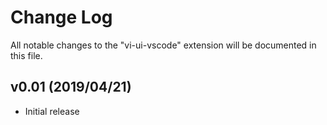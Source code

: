 # Change Log

All notable changes to the "vi-ui-vscode" extension will be documented in this file.

## v0.01 (2019/04/21)

- Initial release